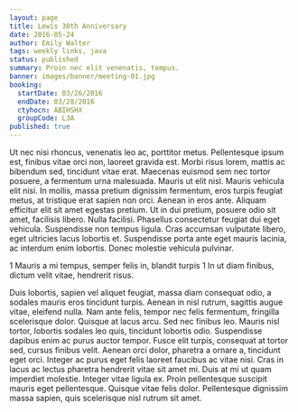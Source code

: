 ```yaml
---
layout: page
title: Lewis 30th Anniversary
date: 2016-05-24
author: Emily Walter
tags: weekly links, java
status: published
summary: Proin nec elit venenatis, tempus.
banner: images/banner/meeting-01.jpg
booking:
  startDate: 03/26/2016
  endDate: 03/28/2016
  ctyhocn: ABIHSHX
  groupCode: L3A
published: true
---
```

Ut nec nisi rhoncus, venenatis leo ac, porttitor metus. Pellentesque ipsum est, finibus vitae orci non, laoreet gravida est. Morbi risus lorem, mattis ac bibendum sed, tincidunt vitae erat. Maecenas euismod sem nec tortor posuere, a fermentum urna malesuada. Mauris ut elit nisl. Mauris vehicula elit nisi. In mollis, massa pretium dignissim fermentum, eros turpis feugiat metus, at tristique erat sapien non orci. Aenean in eros ante. Aliquam efficitur elit sit amet egestas pretium. Ut in dui pretium, posuere odio sit amet, facilisis libero. Nulla facilisi. Phasellus consectetur feugiat dui eget vehicula. Suspendisse non tempus ligula. Cras accumsan vulputate libero, eget ultricies lacus lobortis et. Suspendisse porta ante eget mauris lacinia, ac interdum enim lobortis. Donec molestie vehicula pulvinar.

1 Mauris a mi tempus, semper felis in, blandit turpis
1 In ut diam finibus, dictum velit vitae, hendrerit risus.

Duis lobortis, sapien vel aliquet feugiat, massa diam consequat odio, a sodales mauris eros tincidunt turpis. Aenean in nisl rutrum, sagittis augue vitae, eleifend nulla. Nam ante felis, tempor nec felis fermentum, fringilla scelerisque dolor. Quisque at lacus arcu. Sed nec finibus leo. Mauris nisl tortor, lobortis sodales leo quis, tincidunt lobortis odio. Suspendisse dapibus enim ac purus auctor tempor. Fusce elit turpis, consequat at tortor sed, cursus finibus velit. Aenean orci dolor, pharetra a ornare a, tincidunt eget orci. Integer ac purus eget felis laoreet faucibus ac vitae nisi. Cras in lacus ac lectus pharetra hendrerit vitae sit amet mi. Duis at mi ut quam imperdiet molestie. Integer vitae ligula ex. Proin pellentesque suscipit mauris eget pellentesque. Quisque vitae felis dolor. Pellentesque dignissim massa sapien, quis scelerisque nisl rutrum sit amet.
